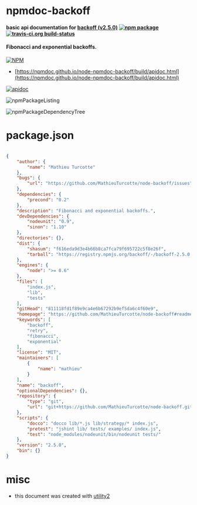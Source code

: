# npmdoc-backoff

#### basic api documentation for  [backoff (v2.5.0)](https://github.com/MathieuTurcotte/node-backoff#readme)  [![npm package](https://img.shields.io/npm/v/npmdoc-backoff.svg?style=flat-square)](https://www.npmjs.org/package/npmdoc-backoff) [![travis-ci.org build-status](https://api.travis-ci.org/npmdoc/node-npmdoc-backoff.svg)](https://travis-ci.org/npmdoc/node-npmdoc-backoff)

#### Fibonacci and exponential backoffs.

[![NPM](https://nodei.co/npm/backoff.png?downloads=true&downloadRank=true&stars=true)](https://www.npmjs.com/package/backoff)

- [https://npmdoc.github.io/node-npmdoc-backoff/build/apidoc.html](https://npmdoc.github.io/node-npmdoc-backoff/build/apidoc.html)

[![apidoc](https://npmdoc.github.io/node-npmdoc-backoff/build/screenCapture.buildCi.browser.%252Ftmp%252Fbuild%252Fapidoc.html.png)](https://npmdoc.github.io/node-npmdoc-backoff/build/apidoc.html)

![npmPackageListing](https://npmdoc.github.io/node-npmdoc-backoff/build/screenCapture.npmPackageListing.svg)

![npmPackageDependencyTree](https://npmdoc.github.io/node-npmdoc-backoff/build/screenCapture.npmPackageDependencyTree.svg)



# package.json

```json

{
    "author": {
        "name": "Mathieu Turcotte"
    },
    "bugs": {
        "url": "https://github.com/MathieuTurcotte/node-backoff/issues"
    },
    "dependencies": {
        "precond": "0.2"
    },
    "description": "Fibonacci and exponential backoffs.",
    "devDependencies": {
        "nodeunit": "0.9",
        "sinon": "1.10"
    },
    "directories": {},
    "dist": {
        "shasum": "f616eda9d3e4b66b8ca7fca79f695722c5f8e26f",
        "tarball": "https://registry.npmjs.org/backoff/-/backoff-2.5.0.tgz"
    },
    "engines": {
        "node": ">= 0.6"
    },
    "files": [
        "index.js",
        "lib",
        "tests"
    ],
    "gitHead": "811118fd1f89e9ca4e6b67292b9ef5da6c4f60e9",
    "homepage": "https://github.com/MathieuTurcotte/node-backoff#readme",
    "keywords": [
        "backoff",
        "retry",
        "fibonacci",
        "exponential"
    ],
    "license": "MIT",
    "maintainers": [
        {
            "name": "mathieu"
        }
    ],
    "name": "backoff",
    "optionalDependencies": {},
    "repository": {
        "type": "git",
        "url": "git+https://github.com/MathieuTurcotte/node-backoff.git"
    },
    "scripts": {
        "docco": "docco lib/*.js lib/strategy/* index.js",
        "pretest": "jshint lib/ tests/ examples/ index.js",
        "test": "node_modules/nodeunit/bin/nodeunit tests/"
    },
    "version": "2.5.0",
    "bin": {}
}
```



# misc
- this document was created with [utility2](https://github.com/kaizhu256/node-utility2)
